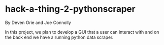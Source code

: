 # hack-a-thing-2-pythonscraper
By Deven Orie and Joe Connolly

In this project, we plan to develop a GUI that a user can interact with and on the back end we have a running python data scraper. 
